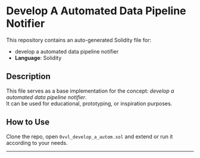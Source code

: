 # Develop A Automated Data Pipeline Notifier

This repository contains an auto-generated Solidity file for:

- develop a automated data pipeline notifier
- **Language**: Solidity

## Description

This file serves as a base implementation for the concept: *develop a automated data pipeline notifier*.  
It can be used for educational, prototyping, or inspiration purposes.

## How to Use

Clone the repo, open `0vvl_develop_a_autom.sol` and extend or run it according to your needs.

---


